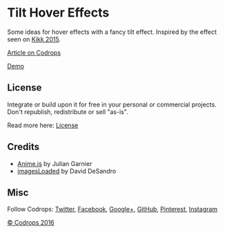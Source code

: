 # Tilt Hover Effects

Some ideas for hover effects with a fancy tilt effect. Inspired by the effect seen on [Kikk 2015](http://www.kikk.be/2015/).

[Article on Codrops](http://tympanus.net/codrops/?p=28860)

[Demo](http://tympanus.net/Development/TiltHoverEffects/)

## License

Integrate or build upon it for free in your personal or commercial projects. Don't republish, redistribute or sell "as-is". 

Read more here: [License](http://tympanus.net/codrops/licensing/)

## Credits

- [Anime.js](anime-js.com) by Julian Garnier
- [imagesLoaded](http://imagesloaded.desandro.com/) by David DeSandro

## Misc

Follow Codrops: [Twitter](http://www.twitter.com/codrops), [Facebook](http://www.facebook.com/pages/Codrops/159107397912), [Google+](https://plus.google.com/101095823814290637419), [GitHub](https://github.com/codrops), [Pinterest](http://www.pinterest.com/codrops/), [Instagram](https://www.instagram.com/codropsss/)


[© Codrops 2016](http://www.codrops.com)





